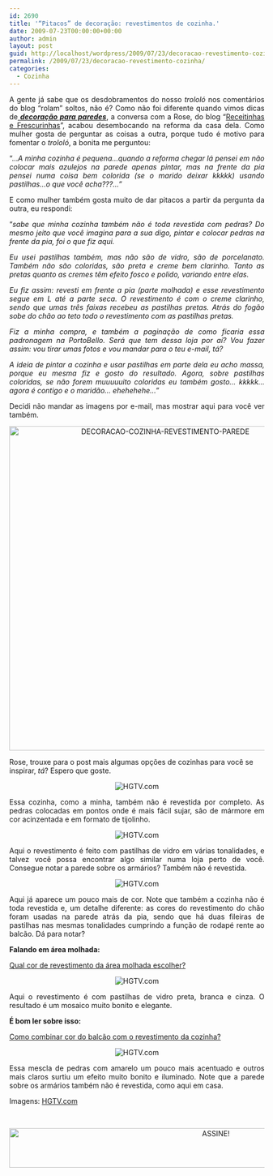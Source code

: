 ```yaml
---
id: 2690
title: '“Pitacos” de decoração: revestimentos de cozinha.'
date: 2009-07-23T00:00:00+00:00
author: admin
layout: post
guid: http://localhost/wordpress/2009/07/23/decoracao-revestimento-cozinha/
permalink: /2009/07/23/decoracao-revestimento-cozinha/
categories:
  - Cozinha
---
```

<p style="text-align: justify;">
  A gente já sabe que os desdobramentos do nosso <em>trololó</em> nos comentários do blog “rolam” soltos, não é? Como não foi diferente quando vimos dicas de<a href="http://www.trololodemulher.com.br/2009/07/13/alternativas-que-podem-transformar-sua-parede/" target="_self"> <strong><em>decoração para paredes</em></strong></a>, a conversa com a Rose, do blog “<a href="http://receitinhasefrescurinhas.blogspot.com/" target="_blank">Receitinhas e Frescurinhas</a>”, acabou desembocando na reforma da casa dela. Como mulher gosta de perguntar as coisas a outra, porque tudo é motivo para fomentar o <em>trololó</em>, a bonita me perguntou:
</p>

<p style="text-align: justify;">
  “…<em>A minha cozinha é pequena…quando a reforma chegar lá pensei em não colocar mais azulejos na parede apenas pintar, mas na frente da pia pensei numa coisa bem colorida (se o marido deixar kkkkk) usando pastilhas…o que você acha???…”</em>
</p>

<p style="text-align: justify;">
  E como mulher também gosta muito de dar pitacos a partir da pergunta da outra, eu respondi:
</p>

<p style="text-align: justify;">
  “<em>sabe que minha cozinha também não é toda revestida com pedras? Do mesmo jeito que você imagina para a sua digo, pintar e colocar pedras na frente da pia, foi o que fiz aqui. </em>
</p>

<p style="text-align: justify;">
  <em>Eu usei pastilhas também, mas não são de vidro, são de porcelanato. Também não são coloridas, são preta e creme bem clarinho. Tanto as pretas quanto as cremes têm efeito fosco e polido, variando entre elas. </em>
</p>

<p style="text-align: justify;">
  <em>Eu fiz assim: revesti em frente a pia (parte molhada) e esse revestimento segue em L até a parte seca. O revestimento é com o creme clarinho, sendo que umas três faixas recebeu as pastilhas pretas. Atrás do fogão sobe do chão ao teto todo o revestimento com as pastilhas pretas. </em>
</p>

<p style="text-align: justify;">
  <em>Fiz a minha compra, e também a paginação de como ficaria essa padronagem na PortoBello. Será que tem dessa loja por aí? Vou fazer assim: vou tirar umas fotos e vou mandar para o teu e-mail, tá? </em>
</p>

<p style="text-align: justify;">
  <em>A ideia de pintar a cozinha e usar pastilhas em parte dela eu acho massa, porque eu mesma fiz e gosto do resultado. Agora, sobre pastilhas coloridas, se não forem muuuuuito coloridas eu também gosto… kkkkk… agora é contigo e o maridão… ehehehehe…”</em>
</p>

<p style="text-align: justify;">
  Decidi não mandar as imagens por e-mail, mas mostrar aqui para você ver também.
</p>

<p align="center">
  <a href="http://www.trololodemulher.com.br/blog/wp-content/uploads/2014/06/DECORACAO-COZINHA-REVESTIMENTO-PAREDE.png"><img class="alignnone size-full wp-image-10140" src="http://www.trololodemulher.com.br/blog/wp-content/uploads/2014/06/DECORACAO-COZINHA-REVESTIMENTO-PAREDE.png" alt="DECORACAO-COZINHA-REVESTIMENTO-PAREDE" width="600" height="640" /></a>
</p>

Rose, trouxe para o post mais algumas opções de cozinhas para você se inspirar, _tá_? Espero que goste.

<p style="text-align: center;">
  <img class="aligncenter" title="HGTV.com" src="http://img.hgtv.com/HGTV/2008/04/28/rms-Jeff-kitchen-backsplash_lg.jpg" alt="HGTV.com" />
</p>

<p style="text-align: justify;">
  Essa cozinha, como a minha, também não é revestida por completo. As pedras colocadas em pontos onde é mais fácil sujar, são de mármore em cor acinzentada e em formato de tijolinho.
</p>

<p style="text-align: center;">
  <img class="aligncenter" title="HGTV.com" src="http://img.hgtv.com/HGTV/2008/04/29/erica-islas-kitchen-backsplash_lg.jpg" alt="HGTV.com" />
</p>

<p style="text-align: justify;">
  Aqui o revestimento é feito com pastilhas de vidro em várias tonalidades, e talvez você possa encontrar algo similar numa loja perto de você. Consegue notar a parede sobre os armários? Também não é revestida.
</p>

<p style="text-align: center;">
  <img class="aligncenter" title="HGTV.com" src="http://img.hgtv.com/HGTV/2008/04/28/hdivd310-kitchen-backsplash_lg.jpg" alt="HGTV.com" />
</p>

<p style="text-align: justify;">
  Aqui já aparece um pouco mais de cor. Note que também a cozinha não é toda revestida e, um detalhe diferente: as cores do revestimento do chão foram usadas na parede atrás da pia, sendo que há duas fileiras de pastilhas nas mesmas tonalidades cumprindo a função de rodapé rente ao balcão. Dá para notar?
</p>

<p style="text-align: justify;">
  <strong>Falando em área molhada:</strong>
</p>

<p style="text-align: justify;">
  <a href="http://www.decoracaodacasa.com/cozinha-revestimento/" target="_blank">Qual cor de revestimento da área molhada escolher?</a>
</p>

<p style="text-align: center;">
  <img class="aligncenter" title="HGTV.com" src="http://img.hgtv.com/HGTV/2008/04/28/hdivd911-kitchen-backsplash_lg.jpg" alt="HGTV.com" />
</p>

<p style="text-align: justify;">
  Aqui o revestimento é com pastilhas de vidro preta, branca e cinza. O resultado é um mosaico muito bonito e elegante.
</p>

<p style="text-align: justify;">
  <strong>É bom ler sobre isso:</strong>
</p>

<p style="text-align: justify;">
  <a href="http://www.decoracaodacasa.com/balcao-revestimento-cozinha/" target="_blank">Como combinar cor do balcão com o revestimento da cozinha?</a>
</p>

<p style="text-align: center;">
  <img class="aligncenter" title="HGTV.com" src="http://img.hgtv.com/HGTV/2008/04/28/rms-gfsgirl-kitchen-backspl_lg.jpg" alt="HGTV.com" />
</p>

<p style="text-align: justify;">
  Essa mescla de pedras com amarelo um pouco mais acentuado e outros mais claros surtiu um efeito muito bonito e iluminado. Note que a parede sobre os armários também não é revestida, como aqui em casa.
</p>

Imagens: <a href="http://www.hgtv.com/" target="_blank">HGTV.com</a>

&nbsp;

<p align="center">
  <a href="http://feedburner.google.com/fb/a/mailverify?uri=blogbichafemea&loc=pt_BR" target="_blank"><img class="alignnone size-full wp-image-10439" src="http://www.trololodemulher.com.br/blog/wp-content/uploads/2014/09/ASSINE.png" alt="ASSINE!" width="800" height="78" /></a>
</p>

<p align="center">
  <p>
    &nbsp;
  </p>
  
  <p align="center">